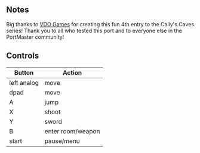 ## Notes

Big thanks to [VDO Games](https://store.steampowered.com/curator/33082882) for creating this fun 4th entry to the Cally's Caves series! Thank you to all who tested this port and to everyone else in the PortMaster community! 

## Controls

| Button | Action |
|--|--| 
|left analog|move|
|dpad|move|
|A|jump|
|X|shoot|
|Y|sword|
|B|enter room/weapon|
|start|pause/menu|



